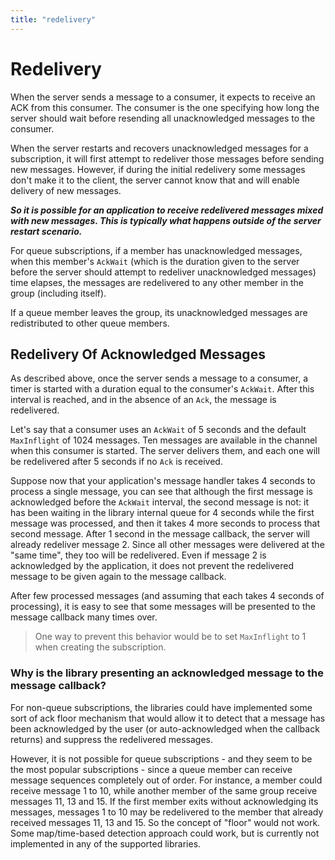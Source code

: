 ```yaml
---
title: "redelivery"
---
```

# Redelivery

When the server sends a message to a consumer, it expects to receive an ACK from this consumer. The consumer is the one specifying how long the server should wait before resending all unacknowledged messages to the consumer.

When the server restarts and recovers unacknowledged messages for a subscription, it will first attempt to redeliver those messages before sending new messages. However, if during the initial redelivery some messages don't make it to the client, the server cannot know that and will enable delivery of new messages.

_**So it is possible for an application to receive redelivered messages mixed with new messages. This is typically what happens outside of the server restart scenario.**_

For queue subscriptions, if a member has unacknowledged messages, when this member's `AckWait` \(which is the duration given to the server before the server should attempt to redeliver unacknowledged messages\) time elapses, the messages are redelivered to any other member in the group \(including itself\).

If a queue member leaves the group, its unacknowledged messages are redistributed to other queue members.

## Redelivery Of Acknowledged Messages

As described above, once the server sends a message to a consumer, a timer is started with a duration equal to the consumer's `AckWait`. After this interval is reached, and in the absence of an `Ack`, the message is redelivered.

Let's say that a consumer uses an `AckWait` of 5 seconds and the default `MaxInflight` of 1024 messages. Ten messages are available in the channel when this consumer is started. The server delivers them, and each one will be redelivered after 5 seconds if no `Ack` is received.

Suppose now that your application's message handler takes 4 seconds to process a single message, you can see that although the first message is acknowledged before the `AckWait` interval, the second message is not: it has been waiting in the library internal queue for 4 seconds while the first message was processed, and then it takes 4 more seconds to process that second message. After 1 second in the message callback, the server will already redeliver message 2. Since all other messages were delivered at the "same time", they too will be redelivered. Even if message 2 is acknowledged by the application, it does not prevent the redelivered message to be given again to the message callback.

After few processed messages \(and assuming that each takes 4 seconds of processing\), it is easy to see that some messages will be presented to the message callback many times over.

> One way to prevent this behavior would be to set `MaxInflight` to 1 when creating the subscription.

### Why is the library presenting an acknowledged message to the message callback?

For non-queue subscriptions, the libraries could have implemented some sort of ack floor mechanism that would allow it to detect that a message has been acknowledged by the user \(or auto-acknowledged when the callback returns\) and suppress the redelivered messages.

However, it is not possible for queue subscriptions - and they seem to be the most popular subscriptions - since a queue member can receive message sequences completely out of order. For instance, a member could receive message 1 to 10, while another member of the same group receive messages 11, 13 and 15. If the first member exits without acknowledging its messages, messages 1 to 10 may be redelivered to the member that already received messages 11, 13 and 15. So the concept of "floor" would not work. Some map/time-based detection approach could work, but is currently not implemented in any of the supported libraries.

